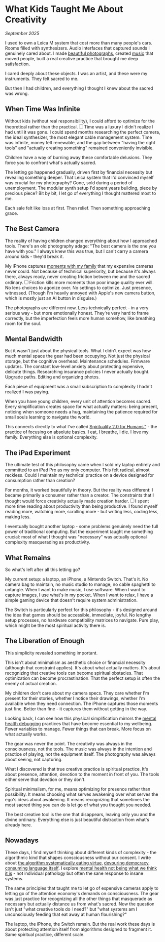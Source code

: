 # What Kids Taught Me About Creativity
*September 2025*

I used to own a Leica M system that cost more than many people's cars. Rooms filled with synthesizers. Audio interfaces that captured sounds I genuinely cared about. I made [beautiful photographs](/photography/), created [music](/music) that moved people, built a real creative practice that brought me deep satisfaction.

I cared deeply about these objects. I was an artist, and these were my instruments. They felt sacred to me.

But then I had children, and everything I thought I knew about the sacred was wrong.

## When Time Was Infinite

Without kids (without real responsibility), I could afford to optimize for the theoretical rather than the practical.<label for="sn-time-luxury" class="margin-toggle sidenote-number"></label><input type="checkbox" id="sn-time-luxury" class="margin-toggle"/><span class="sidenote">Time was a luxury I didn't realize I had until it was gone.</span> I could spend months researching the perfect camera, the ideal synthesizer, the most elegant cable management system. Time was infinite, money felt renewable, and the gap between "having the right tools" and "actually creating something" remained conveniently invisible.

Children have a way of burning away these comfortable delusions. They force you to confront what's actually sacred.

The letting go happened gradually, driven first by financial necessity but revealing something deeper. That Leica system that I'd convinced myself was crucial for my photography? Gone, sold during a period of unemployment. The modular synth setup I'd spent years building, piece by precious piece? Bit by bit, I let go of everything I thought mattered most to me.

Each sale felt like loss at first. Then relief. Then something approaching grace.

## The Best Camera

The reality of having children changed everything about how I approached tools. There's an old photography adage: "The best camera is the one you have with you." I always knew this was true, but I can't carry a camera around kids - they'd break it.

My iPhone captures [moments with my family](/family) that my expensive cameras never could. Not because of technical superiority, but because it's always there, always ready, never creating friction between me and the sacred ordinary.<label for="sn-friction" class="margin-toggle sidenote-number"></label><input type="checkbox" id="sn-friction" class="margin-toggle"/><span class="sidenote">Friction kills more moments than poor image quality ever will.</span> No lens choices to agonize over. No settings to optimize. Just presence, witnessed. (Though I'm heavily annoyed with Apple's new camera button, which is mostly just an AI button in disguise.)

The photographs are different now. Less technically perfect - in a very serious way - but more emotionally honest. They're very hard to frame correctly, but the imperfection feels more human somehow, like breathing room for the soul.

## Mental Bandwidth

But it wasn't just about the physical tools. What I didn't expect was how much mental space the gear had been occupying. Not just the physical storage, but the cognitive overhead. Maintenance schedules. Firmware updates. The constant low-level anxiety about protecting expensive, delicate things. Researching insurance policies I never actually bought. Upgrade paths. Editing and organizing photos.

Each piece of equipment was a small subscription to complexity I hadn't realized I was paying.

When you have young children, every unit of attention becomes sacred. Every simplification creates space for what actually matters: being present, noticing when someone needs a hug, maintaining the patience required for small souls learning to navigate the world.

This connects directly to what I've called [Spirituality 2.0 for Humans™](/essays/2016-01-mentalhealtherror_an_exception_occurred) - the practice of focusing on absolute basics. I eat, I breathe, I die. I love my family. Everything else is optional complexity.

## The iPad Experiment

The ultimate test of this philosophy came when I sold my laptop entirely and committed to an iPad Pro as my only computer. This felt radical, almost reckless. Could I maintain my technical practice on a device designed for consumption rather than creation?

For months, it worked beautifully in theory. But the reality was different: I became primarily a consumer rather than a creator. The constraints that I thought would force creativity actually made creation harder.<label for="sn-ipad-honesty" class="margin-toggle sidenote-number"></label><input type="checkbox" id="sn-ipad-honesty" class="margin-toggle"/><span class="sidenote">I spent more time reading about productivity than being productive.</span> I found myself reading more, watching more, scrolling more - but writing less, coding less, making less.

I eventually bought another laptop - some problems genuinely need the full power of traditional computing. But the experiment taught me something crucial: most of what I thought was "necessary" was actually optional complexity masquerading as productivity.

## What Remains

So what's left after all this letting go?

My current setup: a laptop, an iPhone, a Nintendo Switch. That's it. No camera bag to maintain, no music studio to manage, no cable spaghetti to untangle. When I want to make music, I use software. When I want to capture images, I use what's in my pocket. When I want to relax, I have a simple gaming device that doesn't require system administration.

The Switch is particularly perfect for this philosophy - it's designed around the idea that games should be accessible, immediate, joyful. No lengthy setup processes, no hardware compatibility matrices to navigate. Pure play, which might be the most spiritual activity there is.

## The Liberation of Enough

This simplicity revealed something important.

This isn't about minimalism as aesthetic choice or financial necessity (although that constraint applies). It's about what actually matters. It's about recognizing that creative tools can become spiritual obstacles. That optimization can become procrastination. That the perfect setup is often the enemy of actual creation.

My children don't care about my camera specs. They care whether I'm present for their stories, whether I notice their drawings, whether I'm available when they need connection. The iPhone captures those moments just fine. Better than fine - it captures them without getting in the way.

Looking back, I can see how this physical simplification mirrors the [mental health debugging](/themes/mental-health-and-technology) practices that have become essential to my wellbeing. Fewer variables to manage. Fewer things that can break. More focus on what actually works.

The gear was never the point. The creativity was always in the consciousness, not the tools. The music was always in the intention and practice of playing, not the equipment itself. The photography was always about seeing, not capturing.

What I discovered is that true creative practice is spiritual practice. It's about presence, attention, devotion to the moment in front of you. The tools either serve that devotion or they don't.

Spiritual minimalism, for me, means optimizing for presence rather than possibility. It means choosing what serves awakening over what serves the ego's ideas about awakening. It means recognizing that sometimes the most sacred thing you can do is let go of what you thought you needed.

The best creative tool is the one that disappears, leaving only you and the divine ordinary. Everything else is just beautiful distraction from what's already here.

## Nowadays

These days, I find myself thinking about different kinds of complexity - the algorithmic kind that shapes consciousness without our consent. I write about [the algorithm systematically eating virtue](/essays/2025-08-26-the_algorithm_eats_virtue), [devouring democracy](/essays/2025-08-27-the_algorithm_eats_democracy), [consuming language itself](/essays/2025-08-27-the_algorithm_eats_language). I explore [mental health not being what we think it is](/essays/2025-09-01-mental_health_isnt_what_you_think_it_is) - not individual pathology but often the sane response to insane systems.

The same principles that taught me to let go of expensive cameras apply to letting go of the attention economy's demands on consciousness. The gear was just practice for recognizing all the other things that masquerade as necessary but actually distance us from what's sacred. Now the question isn't just "what creative tools do I need?" but "what systems am I unconsciously feeding that eat away at human flourishing?"

The laptop, the iPhone, the Switch remain. But the real work these days is about protecting attention itself from algorithms designed to fragment it. Same spiritual practice, different scale.